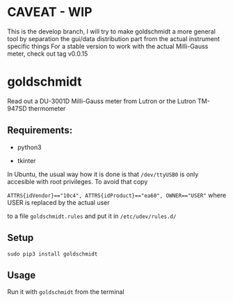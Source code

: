 # CAVEAT - WIP
This is the develop branch, I will try to make goldschmidt a more general tool by separation the gui/data distribution part from the actual instrument specific things
For a stable version to work with the actual Milli-Gauss meter, check out tag v0.0.15

# goldschmidt
Read out a DU-3001D Milli-Gauss meter from Lutron or the Lutron TM-947SD thermometer

## Requirements:

* python3

* tkinter

In Ubuntu, the usual way how it is done is that `/dev/ttyUSB0` is only accesible with root privileges. To avoid that copy

`ATTRS{idVendor}=="10c4", ATTRS{idProduct}=="ea60", OWNER=="USER"` where USER is replaced by the actual user

to a file `goldschmidt.rules` and put it in `/etc/udev/rules.d/`

##  Setup

`sudo pip3 install goldschmidt`

## Usage

Run it with `goldschmidt` from the terminal
